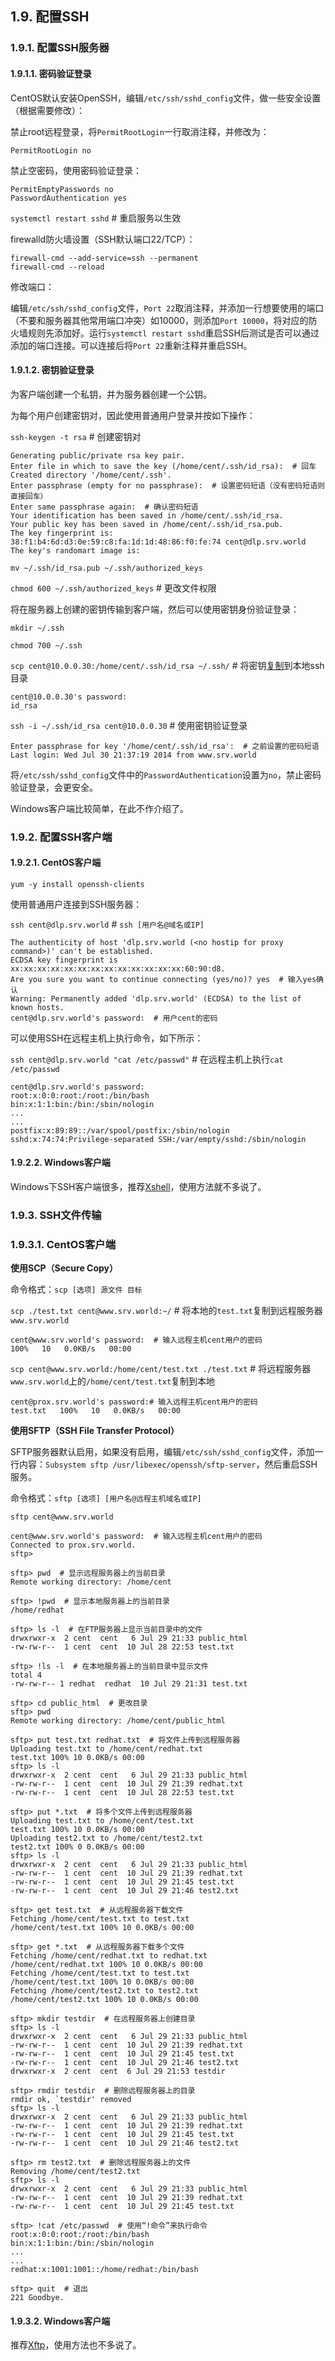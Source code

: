 ## 1.9. 配置SSH

### 1.9.1. 配置SSH服务器

#### 1.9.1.1. 密码验证登录

CentOS默认安装OpenSSH，编辑`/etc/ssh/sshd_config`文件，做一些安全设置（根据需要修改）：

禁止root远程登录，将`PermitRootLogin`一行取消注释，并修改为：

`PermitRootLogin no`

禁止空密码，使用密码验证登录：

```
PermitEmptyPasswords no
PasswordAuthentication yes
```

`systemctl restart sshd` # 重启服务以生效

firewalld防火墙设置（SSH默认端口22/TCP）：

```
firewall-cmd --add-service=ssh --permanent
firewall-cmd --reload
```

修改端口：

编辑`/etc/ssh/sshd_config`文件，`Port 22`取消注释，并添加一行想要使用的端口（不要和服务器其他常用端口冲突）如10000，则添加`Port 10000`，将对应的防火墙规则先添加好。运行`systemctl restart sshd`重启SSH后测试是否可以通过添加的端口连接。可以连接后将`Port 22`重新注释并重启SSH。

#### 1.9.1.2. 密钥验证登录

为客户端创建一个私钥，并为服务器创建一个公钥。

为每个用户创建密钥对，因此使用普通用户登录并按如下操作：

`ssh-keygen -t rsa` # 创建密钥对

```
Generating public/private rsa key pair.
Enter file in which to save the key (/home/cent/.ssh/id_rsa):  # 回车
Created directory '/home/cent/.ssh'.
Enter passphrase (empty for no passphrase):  # 设置密码短语（没有密码短语则直接回车）
Enter same passphrase again:  # 确认密码短语
Your identification has been saved in /home/cent/.ssh/id_rsa.
Your public key has been saved in /home/cent/.ssh/id_rsa.pub.
The key fingerprint is:
38:f1:b4:6d:d3:0e:59:c8:fa:1d:1d:48:86:f0:fe:74 cent@dlp.srv.world
The key's randomart image is:
```

`mv ~/.ssh/id_rsa.pub ~/.ssh/authorized_keys`

`chmod 600 ~/.ssh/authorized_keys` # 更改文件权限

将在服务器上创建的密钥传输到客户端，然后可以使用密钥身份验证登录：

`mkdir ~/.ssh`

`chmod 700 ~/.ssh`

`scp cent@10.0.0.30:/home/cent/.ssh/id_rsa ~/.ssh/` # 将密钥[复制](#193-ssh文件传输)到本地ssh目录

```
cent@10.0.0.30's password:
id_rsa
```

`ssh -i ~/.ssh/id_rsa cent@10.0.0.30` # 使用密钥验证登录

```
Enter passphrase for key '/home/cent/.ssh/id_rsa':  # 之前设置的密码短语
Last login: Wed Jul 30 21:37:19 2014 from www.srv.world
```

将`/etc/ssh/sshd_config`文件中的`PasswordAuthentication`设置为`no`，禁止密码验证登录，会更安全。

Windows客户端比较简单，在此不作介绍了。

### 1.9.2. 配置SSH客户端

#### 1.9.2.1. CentOS客户端

`yum -y install openssh-clients`

使用普通用户连接到SSH服务器：

`ssh cent@dlp.srv.world` # `ssh [用户名@域名或IP]`

```
The authenticity of host 'dlp.srv.world (<no hostip for proxy command>)' can't be established.
ECDSA key fingerprint is xx:xx:xx:xx:xx:xx:xx:xx:xx:xx:xx:xx:xx:60:90:d8.
Are you sure you want to continue connecting (yes/no)? yes  # 输入yes确认
Warning: Permanently added 'dlp.srv.world' (ECDSA) to the list of known hosts.
cent@dlp.srv.world's password:  # 用户cent的密码
```

可以使用SSH在远程主机上执行命令，如下所示：

`ssh cent@dlp.srv.world "cat /etc/passwd"` # 在远程主机上执行`cat /etc/passwd`

```
cent@dlp.srv.world's password:
root:x:0:0:root:/root:/bin/bash
bin:x:1:1:bin:/bin:/sbin/nologin
...
...
postfix:x:89:89::/var/spool/postfix:/sbin/nologin
sshd:x:74:74:Privilege-separated SSH:/var/empty/sshd:/sbin/nologin
```

#### 1.9.2.2. Windows客户端

Windows下SSH客户端很多，推荐[Xshell](http://www.netsarang.com/products/xsh_overview.html)，使用方法就不多说了。

### 1.9.3. SSH文件传输

### 1.9.3.1. CentOS客户端

**使用SCP（Secure Copy）**

命令格式：`scp [选项] 源文件 目标`

`scp ./test.txt cent@www.srv.world:~/` # 将本地的`test.txt`复制到远程服务器`www.srv.world`

```
cent@www.srv.world's password:  # 输入远程主机cent用户的密码
100%   10   0.0KB/s   00:00
```

`scp cent@www.srv.world:/home/cent/test.txt ./test.txt` # 
将远程服务器`www.srv.world`上的`/home/cent/test.txt`复制到本地

```
cent@prox.srv.world's password:# 输入远程主机cent用户的密码
test.txt   100%   10   0.0KB/s   00:00
```

**使用SFTP（SSH File Transfer Protocol）**

SFTP服务器默认启用，如果没有启用，编辑`/etc/ssh/sshd_config`文件，添加一行内容：`Subsystem sftp /usr/libexec/openssh/sftp-server`，然后重启SSH服务。

命令格式：`sftp [选项] [用户名@远程主机域名或IP]`

`sftp cent@www.srv.world`

```
cent@www.srv.world's password:  # 输入远程主机cent用户的密码
Connected to prox.srv.world.
sftp>
```

```
sftp> pwd  # 显示远程服务器上的当前目录
Remote working directory: /home/cent
```

```
sftp> !pwd  # 显示本地服务器上的当前目录
/home/redhat
```


```
sftp> ls -l  # 在FTP服务器上显示当前目录中的文件
drwxrwxr-x  2 cent  cent   6 Jul 29 21:33 public_html
-rw-rw-r--  1 cent  cent  10 Jul 28 22:53 test.txt
```

```
sftp> !ls -l  # 在本地服务器上的当前目录中显示文件
total 4
-rw-rw-r-- 1 redhat  redhat  10 Jul 29 21:31 test.txt
```

```
sftp> cd public_html  # 更改目录
sftp> pwd
Remote working directory: /home/cent/public_html
```

```
sftp> put test.txt redhat.txt  # 将文件上传到远程服务器
Uploading test.txt to /home/cent/redhat.txt
test.txt 100% 10 0.0KB/s 00:00
sftp> ls -l
drwxrwxr-x  2 cent  cent   6 Jul 29 21:33 public_html
-rw-rw-r--  1 cent  cent  10 Jul 29 21:39 redhat.txt
-rw-rw-r--  1 cent  cent  10 Jul 28 22:53 test.txt
```

```
sftp> put *.txt  # 将多个文件上传到远程服务器
Uploading test.txt to /home/cent/test.txt
test.txt 100% 10 0.0KB/s 00:00
Uploading test2.txt to /home/cent/test2.txt
test2.txt 100% 0 0.0KB/s 00:00
sftp> ls -l
drwxrwxr-x  2 cent  cent   6 Jul 29 21:33 public_html
-rw-rw-r--  1 cent  cent  10 Jul 29 21:39 redhat.txt
-rw-rw-r--  1 cent  cent  10 Jul 29 21:45 test.txt
-rw-rw-r--  1 cent  cent  10 Jul 29 21:46 test2.txt
```

```
sftp> get test.txt  # 从远程服务器下载文件
Fetching /home/cent/test.txt to test.txt
/home/cent/test.txt 100% 10 0.0KB/s 00:00
```

```
sftp> get *.txt  # 从远程服务器下载多个文件
Fetching /home/cent/redhat.txt to redhat.txt
/home/cent/redhat.txt 100% 10 0.0KB/s 00:00
Fetching /home/cent/test.txt to test.txt
/home/cent/test.txt 100% 10 0.0KB/s 00:00
Fetching /home/cent/test2.txt to test2.txt
/home/cent/test2.txt 100% 10 0.0KB/s 00:00
```

```
sftp> mkdir testdir  # 在远程服务器上创建目录
sftp> ls -l
drwxrwxr-x  2 cent  cent   6 Jul 29 21:33 public_html
-rw-rw-r--  1 cent  cent  10 Jul 29 21:39 redhat.txt
-rw-rw-r--  1 cent  cent  10 Jul 29 21:45 test.txt
-rw-rw-r--  1 cent  cent  10 Jul 29 21:46 test2.txt
drwxrwxr-x  2 cent  cent  6 Jul 29 21:53 testdir
```

```
sftp> rmdir testdir  # 删除远程服务器上的目录
rmdir ok, `testdir' removed
sftp> ls -l
drwxrwxr-x  2 cent  cent   6 Jul 29 21:33 public_html
-rw-rw-r--  1 cent  cent  10 Jul 29 21:39 redhat.txt
-rw-rw-r--  1 cent  cent  10 Jul 29 21:45 test.txt
-rw-rw-r--  1 cent  cent  10 Jul 29 21:46 test2.txt
```

```
sftp> rm test2.txt  # 删除远程服务器上的文件
Removing /home/cent/test2.txt
sftp> ls -l
drwxrwxr-x  2 cent  cent   6 Jul 29 21:33 public_html
-rw-rw-r--  1 cent  cent  10 Jul 29 21:39 redhat.txt
-rw-rw-r--  1 cent  cent  10 Jul 29 21:45 test.txt
```

```
sftp> !cat /etc/passwd  # 使用“!命令”来执行命令
root:x:0:0:root:/root:/bin/bash
bin:x:1:1:bin:/bin:/sbin/nologin
...
...
redhat:x:1001:1001::/home/redhat:/bin/bash
```

```
sftp> quit  # 退出
221 Goodbye.
```

#### 1.9.3.2. Windows客户端

推荐[Xftp](http://www.netsarang.com/products/xfp_overview.html)，使用方法也不多说了。






